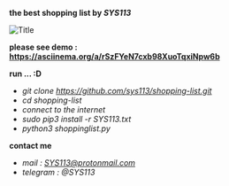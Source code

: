 **the best shopping list by _SYS113_**

![](http://s8.picofile.com/file/8322178884/SYS113.png?raw=true "Title")

**please see demo : https://asciinema.org/a/rSzFYeN7cxb98XuoTqxiNpw6b**

**run ... :D**
  - *git clone https://github.com/sys113/shopping-list.git*
  - *cd shopping-list*
  - *connect to the internet*
  - *sudo pip3 install -r SYS113.txt*
  - *python3 shoppinglist.py*
  
**contact me**
  - *mail : SYS113@protonmail.com* 
  - *telegram : @SYS113*
